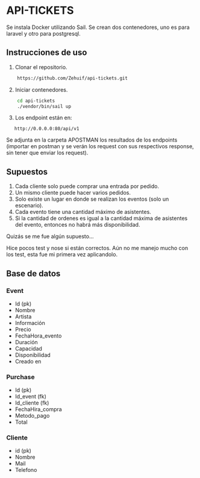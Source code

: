 # API-TICKETS

Se instala Docker utilizando Sail. Se crean dos contenedores, uno es para laravel y otro para postgresql.
## Instrucciones de uso

1) Clonar el repositorio.
```bash
    https://github.com/Zehuif/api-tickets.git
```
2) Iniciar contenedores.
```bash
    cd api-tickets
    ./vendor/bin/sail up
```
3) Los endpoint están en:
```url
   http://0.0.0.0:80/api/v1
```
Se adjunta en la carpeta APOSTMAN los resultados de los endpoints (importar en postman y se verán los request con sus respectivos response, sin tener que enviar los request).

## Supuestos
1) Cada cliente solo puede comprar una entrada por pedido.
2) Un mismo cliente puede hacer varios pedidos.
3) Solo existe un lugar en donde se realizan los eventos (solo un escenario).
4) Cada evento tiene una cantidad máximo de asistentes.
5) Si la cantidad de ordenes es igual a la cantidad máxima de asistentes del evento, entonces no habrá más disponibilidad.

Quizás se me fue algún supuesto...

Hice pocos test y nose si están correctos. Aún no me manejo mucho con los test, esta fue mi primera vez aplicandolo.

## Base de datos
### Event
- Id (pk)
- Nombre
- Artista
- Información 
- Precio
- FechaHora_evento
- Duración 
- Capacidad
- Disponibilidad
- Creado en

### Purchase
- Id (pk)
- Id_event (fk)
- Id_cliente (fk)
- FechaHira_compra
- Metodo_pago
- Total

### Cliente
- id (pk)
- Nombre
- Mail
- Telefono
